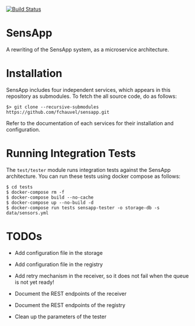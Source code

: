 [![Build Status](https://travis-ci.org/fchauvel/sensapp.svg?branch=master)](https://travis-ci.org/fchauvel/sensapp)

# SensApp

A rewriting of the SensApp system, as a microservice architecture.


# Installation

SensApp includes four independent services, which appears in this
repository as submodules. To fetch the all source code, do as follows:

    $> git clone --recursive-submodules https://github.com/fchauvel/sensapp.git 
	
Refer to the documentation of each services for their installation and
configuration.


# Running Integration Tests

The `test/tester` module runs integration tests against the SensApp
architecture. You can run these tests using docker compose as follows:

	$ cd tests
	$ docker-compose rm -f
	$ docker-compose build --no-cache
	$ docker-compose up --no-build -d
	$ docker-compose run tests sensapp-tester -o storage-db -s data/sensors.yml

	
# TODOs

 - Add configuration file in the storage

 - Add configuration file in the registry

 - Add retry mechanism in the receiver, so it does not fail when the queue is not yet ready!

 - Document the REST endpoints of the receiver

 - Document the REST endpoints of the registry

 - Clean up the parameters of the tester
